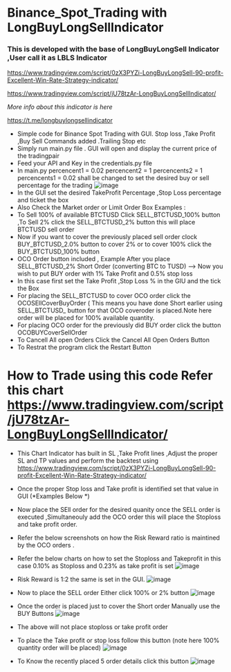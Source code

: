 # Binance_Spot_Trading with LongBuyLongSellIndicator
### This is developed with the base of LongBuyLongSell Indicator ,User call it as LBLS Indicator 
https://www.tradingview.com/script/0zX3PYZi-LongBuyLongSell-90-profit-Excellent-Win-Rate-Strategy-indicator/

https://www.tradingview.com/script/jU78tzAr-LongBuyLongSellIndicator/

_More info about this indicator is here_ 

https://t.me/longbuylongsellindicator

- Simple code for Binance Spot Trading with GUI. Stop loss ,Take Profit ,Buy Sell Commands added .Trailing Stop etc
- Simply run main.py file . GUI will open and display the current price of the tradingpair 
- Feed your API and Key in the credentials.py file
- In main.py percencent1 = 0.02 percencent2 = 1  percencents2 = 1 percencents1 = 0.02  shall be changed to set the desired buy or sell percentage for the trading
![image](https://github.com/programjio/Binance_Spot_Trading/assets/56245199/8847a34e-23a5-4f61-88f9-c85b99f066d9)
- In the GUI set the desired TakeProfit Percentage ,Stop Loss percentage and ticket the box 
- Also Check the Market order or Limit Order Box 
Examples :
- To Sell 100% of available BTCTUSD Click SELL_BTCTUSD_100% button ,To Sell 2% click the SELL_BTCTUSD_2% button this will place BTCTUSD sell order
- Now if you want to cover the previously placed sell order clock BUY_BTCTUSD_2.0% button to cover 2% or to cover 100% click the BUY_BTCTUSD_100% button
- OCO Order button included , Example After you place SELL_BTCTUSD_2% Short Order (converting BTC to TUSD) --> Now you wish to put BUY order with 1% Take Profit and 0.5% stop loss 
- In this case first set the Take Profit ,Stop Loss % in the GIU and the tick the Box 
- For placing the SELL_BTCTUSD to cover OCO order click the OCOSEllCoverBuyOrder ( This means you have done Short earlier using SELL_BTCTUSD_ button for that OCO coveroder is placed.Note here order will be placed for 100% available quantity.
- For placing OCO order for the previously did BUY order click the button OCOBUYCoverSellOrder
- To Cancell All open Orders Click the Cancel All Open Orders Button
- To Restrat the program click the Restart Button
# How to Trade using this code Refer this chart https://www.tradingview.com/script/jU78tzAr-LongBuyLongSellIndicator/
- This Chart Indicator has built in SL ,Take Profit lines ,Adjust the proper SL and TP values and perform the backtest using https://www.tradingview.com/script/0zX3PYZi-LongBuyLongSell-90-profit-Excellent-Win-Rate-Strategy-indicator/
- Once the proper Stop loss and Take profit is identified set that value in GUI (*Examples Below *)
- Now place the SEll order for the desired quanity once the SELL order is executed ,Simultaneouly add the OCO order this will place the Stoploss and take profit order.
- Refer the below screenshots on how the Risk Reward ratio is maintined by the OCO orders .

- Refer the below charts on how to set the Stoploss and Takeprofit in this case 0.10% as Stoploss and 0.23% as take profit is set
![image](https://github.com/programjio/Binance_Spot_Trading/assets/56245199/f5565fe4-f598-48ca-9bc1-be3ddaa610b0)
- Risk Reward is 1:2 the same is set in the GUI.
![image](https://github.com/programjio/Binance_Spot_Trading/assets/56245199/d937fa7f-e5b0-4c42-bbc6-1af7b84ed9bb)
- Now to place the SELL order Either click 100% or 2% button
![image](https://github.com/programjio/Binance_Spot_Trading/assets/56245199/d2960ef2-815d-4438-8077-5e9fdc7517ab)

- Once the order is placed just to cover the Short order Manually use the BUY Buttons
![image](https://github.com/programjio/Binance_Spot_Trading/assets/56245199/7860ca99-bd69-40e1-8fd0-3f51fed1348d)

- The above will not place stoploss or take profit order
- To place the Take profit or stop loss follow this button (note here 100% quantity order will be placed)
![image](https://github.com/programjio/Binance_Spot_Trading/assets/56245199/eacaaae5-c404-4687-834c-2070e4d8dfd4)

- To Know the recently placed 5 order details click this button
![image](https://github.com/programjio/Binance_Spot_Trading/assets/56245199/a45d33fc-4772-4a38-9876-fedac43c36f5)

